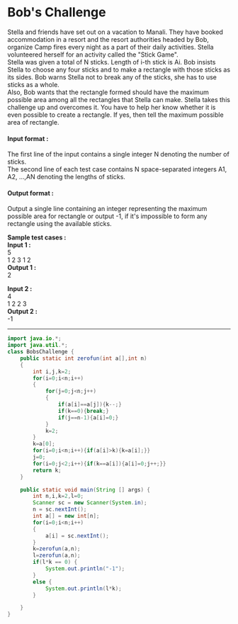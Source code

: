 # Bob's Challenge 
Stella and friends have set out on a vacation to Manali. They have booked accommodation in a resort and the resort authorities headed by Bob, organize Camp fires every night as a part of their daily activities. Stella volunteered herself for an activity called the "Stick Game".
<br>
Stella was given a total of N sticks. Length of i-th stick is Ai. Bob insists Stella to choose any four sticks and to make a rectangle with those sticks as its sides. Bob warns Stella not to break any of the sticks, she has to use sticks as a whole. 
<br>
Also, Bob wants that the rectangle formed should have the maximum possible area among all the rectangles that Stella can make. Stella takes this challenge up and overcomes it. You have to help her know whether it is even possible to create a rectangle. If yes, then tell the maximum possible area of rectangle.

#### Input format :
The first line of the input contains a single integer N denoting the number of sticks.
<br>
The second line of each test case contains N space-separated integers A1, A2, ...,AN denoting the lengths of sticks.

#### Output format :
Output a single line containing an integer representing the maximum possible area for rectangle or output -1, if it's impossible to form any rectangle using the available sticks.

**Sample test cases :<br>
Input 1 :**<br>
5<br>
1 2 3 1 2<br>
**Output 1 :<br>**
2

**Input 2 :<br>**
4<br>
1 2 2 3<br>
**Output 2 :<br>**
-1


-------------------------------------------------------------------------------------------------------------------------------------------------------------------

```java
import java.io.*;
import java.util.*;
class BobsChallenge {
	public static int zerofun(int a[],int n)
	{
	    int i,j,k=2;
	    for(i=0;i<n;i++)
	    {
	        for(j=0;j<n;j++)
	        {
	            if(a[i]==a[j]){k--;}
	            if(k==0){break;}
	            if(j==n-1){a[i]=0;}
	        }
	        k=2;
	    }
	    k=a[0];
	    for(i=0;i<n;i++){if(a[i]>k){k=a[i];}}
	    j=0;
	    for(i=0;j<2;i++){if(k==a[i]){a[i]=0;j++;}}
	    return k;
	}

	public static void main(String [] args) {
	    int n,i,k=2,l=0;
	    Scanner sc = new Scanner(System.in);
	    n = sc.nextInt();
	    int a[] = new int[n];
	    for(i=0;i<n;i++)
	    {
	        a[i] = sc.nextInt();
	    }
	    k=zerofun(a,n);
	    l=zerofun(a,n);
	    if(l*k == 0) {
	    	System.out.println("-1");
	    }
	    else {
	    	System.out.println(l*k);
	    }

	}
}

```
